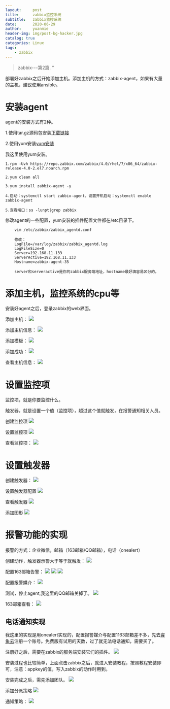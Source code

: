 ```yaml
---
layout:     post
title:      zabbix监控系统
subtitle:   zabbix监控系统
date:       2020-06-29
author:     yuanmie
header-img: img/post-bg-hacker.jpg
catalog: true
categories: Linux
tags:
    - zabbix
---
```


> zabbix---第2篇. ”

部署好zabbix之后开始添加主机。添加主机的方式：zabbix-agent，如果有大量的主机，建议使用ansible。

# 安装agent
agent的安装方式有2种。

1.使用tar.gz源码包安装[下载链接](https://www.zabbix.com/cn/download_agents)

2.使用yum安装[yum安装](https://www.zabbix.com/cn/download)

我这里使用yum安装。

    1.rpm -Uvh https://repo.zabbix.com/zabbix/4.0/rhel/7/x86_64/zabbix-release-4.0-2.el7.noarch.rpm
    
    2.yum clean all
    
    3.yum install zabbix-agent -y

    4.启动：systemctl start zabbix-agent。设置开机启动：systemctl enable zabbix-agent

    5.查看端口：ss -lunpt|grep zabbix


修改agent的一些配置，yum安装的插件配置文件都在/etc目录下。
```shell
    vim /etc/zabbix/zabbix_agentd.conf

    修改：
    LogFile=/var/log/zabbix/zabbix_agentd.log
    LogFileSize=0
    Server=192.168.11.133
    ServerActive=192.168.11.133
    Hostname=zabbix-agent-35

    server和serveractive是你的zabbix服务端地址，hostname最好填容易区分的。
```

# 添加主机，监控系统的cpu等

安装好agent之后，登录zabbix的web界面。

添加主机：
![](/img/zabbix-创建主机.png)

添加主机信息：
![](/img/zabbix-添加主机信息.png)

添加模板：
![](/img/zabbix-添加模板.png)

添加成功：
![](/img/zabbix-添加成功.png)

查看主机信息：
![](/img/zabbix-查看主机信息.png)

# 设置监控项

监控项，就是你要监控什么。

触发器，就是设置一个值（监控项），超过这个值就触发，在报警通知相关人员。

创建监控项
![](/img/zabbix-创建监控项.png)

设置监控项
![](/img/zabbix-设置监控项.png)

查看监控项：
![](/img/zabbix-查看监控项.png)

# 设置触发器
创建触发器：
![](/img/zabbix-创建触发器.png)

设置触发器配置
![](/img/zabbix-设置触发器配置.png)

查看触发器
![](/img/zabbix-查看触发器.png)

添加图形
![](/img/zabbix-触发器自定义图形.png)
# 报警功能的实现
报警的方式：企业微信，邮箱（163邮箱/QQ邮箱），电话（onealert）

创建动作，触发器示警大于等于就触发：
![](/img/zabbix报警-创建动作.png)

配置163邮箱告警：
![](/img/zabbix报警-创建动作配置.png)
![](/img/zabbix报警-创建操作.png)
![](/img/zabbix报警-创建恢复操作.png)

配置报警媒介：
![](/img/zabbix报警-配置报警媒介.png)

测试，停止agent,我这里的QQ邮箱关掉了。
![](/img/zabbix报警-发送成功.png)

163邮箱查看：
![](/img/zabbix报警-163邮箱收件.png)


## 电话通知实现
我这里的实现是用onealert实现的，配置报警媒介与配置1163邮箱差不多，先去[睿象云](http://www.onealert.com/)注册一个账号。免费版有试用的天数，过了就无法电话通知，需要买了。

注册好之后，需要在zabbix的服务端安装它们的插件。
![](/img/zabbix-onealert的实现配置.png)

安装过程也比较简单，上面点击zabbix之后，就进入安装教程，按照教程安装即可，注意：appkey的值，写入zabbix的动作时用到。

安装完成之后，需先添加团队。
![](/img/zabbix-onealert添加团队及成员.png)

添加分派策略
![](/img/zabbix-onealert添加分派策略.png)

通知策略：
![](/img/zabbix-onealert通知策略.png)
